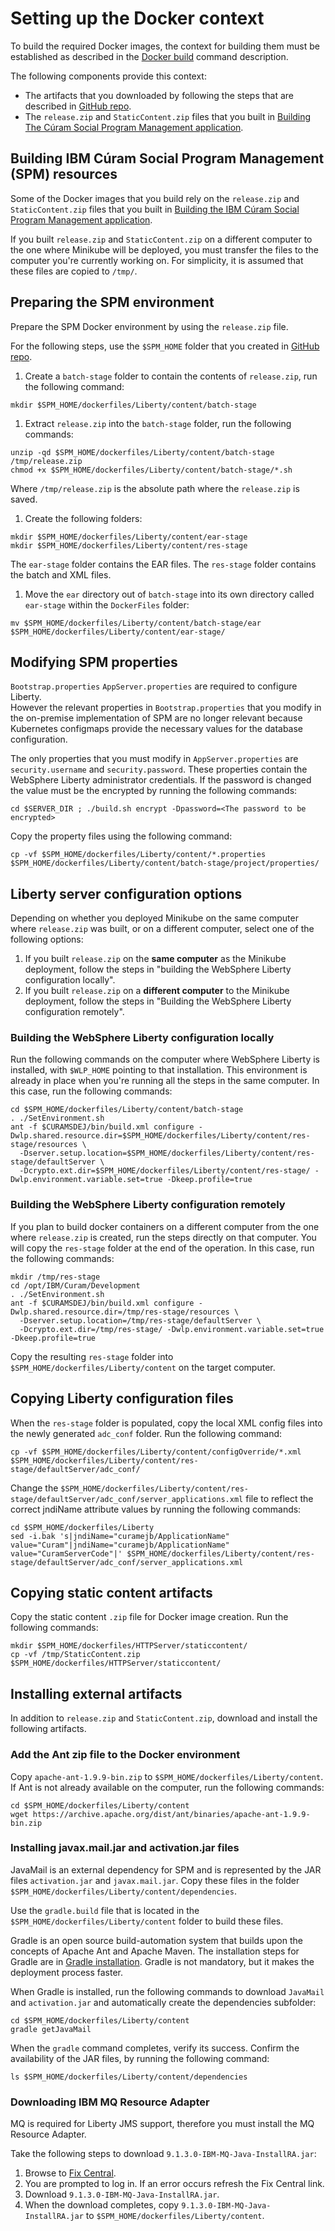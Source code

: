 # Setting up the Docker context

To build the required Docker images, the context for building them must be established as described in the [Docker build](https://docs.docker.com/engine/reference/commandline/build/) command description.

The following components provide this context:

* The artifacts that you downloaded by following the steps that are described in [GitHub repo](../01-PREREQ/git.md).
* The `release.zip` and `StaticContent.zip` files that you built in [Building The Cúram Social Program Management application](../01-PREREQ/spm-build.md).

## Building IBM Cúram Social Program Management (SPM) resources

Some of the Docker images that you build rely on the `release.zip` and `StaticContent.zip` files that you built in [Building the IBM Cúram Social Program Management application](../01-PREREQ/spm-build.md).

If you built `release.zip` and `StaticContent.zip` on a different computer to the one where Minikube will be deployed, you must transfer the files to the computer you're currently working on.
For simplicity, it is assumed that these files are copied to `/tmp/`.

## Preparing the SPM environment

Prepare the SPM Docker environment by using the `release.zip` file.

For the following steps, use the `$SPM_HOME` folder that you created in [GitHub repo](../01-PREREQ/git.md).

1. Create a `batch-stage` folder to contain the contents of `release.zip`, run the following command:

  ```shell
  mkdir $SPM_HOME/dockerfiles/Liberty/content/batch-stage
  ```

1. Extract `release.zip` into the `batch-stage` folder, run the following commands:

  ```shell
  unzip -qd $SPM_HOME/dockerfiles/Liberty/content/batch-stage /tmp/release.zip
  chmod +x $SPM_HOME/dockerfiles/Liberty/content/batch-stage/*.sh
  ```

  Where `/tmp/release.zip` is the absolute path where the `release.zip` is saved.

1. Create the following folders:

  ```shell
  mkdir $SPM_HOME/dockerfiles/Liberty/content/ear-stage
  mkdir $SPM_HOME/dockerfiles/Liberty/content/res-stage
  ```

  The `ear-stage` folder contains the EAR files. The `res-stage` folder contains the batch and XML files.

1. Move the `ear` directory out of `batch-stage` into its own directory called `ear-stage` within the `DockerFiles` folder:

  ```shell
  mv $SPM_HOME/dockerfiles/Liberty/content/batch-stage/ear $SPM_HOME/dockerfiles/Liberty/content/ear-stage/
  ```

## Modifying SPM properties

`Bootstrap.properties` `AppServer.properties` are required to configure Liberty.  
However the relevant properties in `Bootstrap.properties` that you modify in the on-premise implementation of SPM are no longer relevant because Kubernetes configmaps provide the necessary values for the database configuration.  

The only properties that you must modify in `AppServer.properties` are `security.username` and `security.password`.  These properties contain the
WebSphere Liberty administrator credentials. If the password is changed the value must be the encrypted  by running the following commands:

```shell
cd $SERVER_DIR ; ./build.sh encrypt -Dpassword=<The password to be encrypted>
```

Copy the property files using the following command:

```shell
cp -vf $SPM_HOME/dockerfiles/Liberty/content/*.properties $SPM_HOME/dockerfiles/Liberty/content/batch-stage/project/properties/
```

## Liberty server configuration options

Depending on whether you deployed Minikube on the same computer where `release.zip` was built, or on a different computer, select one of the following options:

1. If you built `release.zip` on the **same computer** as the Minikube deployment, follow the steps in "building the WebSphere Liberty configuration locally".
2. If you built `release.zip` on a **different computer** to the Minikube deployment, follow the steps in "Building the WebSphere Liberty configuration remotely".

### Building the WebSphere Liberty configuration locally

Run the following commands on the computer where WebSphere Liberty is installed, with `$WLP_HOME` pointing to that installation.
This environment is already in place when you're running all the steps in the same computer. In this case, run the following commands:

```shell
cd $SPM_HOME/dockerfiles/Liberty/content/batch-stage
. ./SetEnvironment.sh
ant -f $CURAMSDEJ/bin/build.xml configure -Dwlp.shared.resource.dir=$SPM_HOME/dockerfiles/Liberty/content/res-stage/resources \
  -Dserver.setup.location=$SPM_HOME/dockerfiles/Liberty/content/res-stage/defaultServer \
  -Dcrypto.ext.dir=$SPM_HOME/dockerfiles/Liberty/content/res-stage/ -Dwlp.environment.variable.set=true -Dkeep.profile=true
```

### Building the WebSphere Liberty configuration remotely

If you plan to build docker containers on a different computer from the one where `release.zip` is created,
run the steps directly on that computer. You will copy the `res-stage` folder at the end of the operation.
In this case, run the following commands:

```shell
mkdir /tmp/res-stage
cd /opt/IBM/Curam/Development
. ./SetEnvironment.sh
ant -f $CURAMSDEJ/bin/build.xml configure -Dwlp.shared.resource.dir=/tmp/res-stage/resources \
  -Dserver.setup.location=/tmp/res-stage/defaultServer \
  -Dcrypto.ext.dir=/tmp/res-stage/ -Dwlp.environment.variable.set=true -Dkeep.profile=true
```

Copy the resulting `res-stage` folder into `$SPM_HOME/dockerfiles/Liberty/content` on the target computer.

## Copying Liberty configuration files

When the `res-stage` folder is populated, copy the local XML config files into the newly generated `adc_conf` folder. Run the following command:

```shell
cp -vf $SPM_HOME/dockerfiles/Liberty/content/configOverride/*.xml $SPM_HOME/dockerfiles/Liberty/content/res-stage/defaultServer/adc_conf/
```

Change the `$SPM_HOME/dockerfiles/Liberty/content/res-stage/defaultServer/adc_conf/server_applications.xml` file to reflect the correct jndiName attribute values by running the following commands:

```shell
cd $SPM_HOME/dockerfiles/Liberty
sed -i.bak 's|jndiName="curamejb/ApplicationName" value="Curam"|jndiName="curamejb/ApplicationName" value="CuramServerCode"|' $SPM_HOME/dockerfiles/Liberty/content/res-stage/defaultServer/adc_conf/server_applications.xml
```

## Copying static content artifacts

Copy the static content `.zip` file for Docker image creation. Run the following commands:

```shell
mkdir $SPM_HOME/dockerfiles/HTTPServer/staticcontent/
cp -vf /tmp/StaticContent.zip $SPM_HOME/dockerfiles/HTTPServer/staticcontent/
```

## Installing external artifacts

In addition to `release.zip` and `StaticContent.zip`, download and install the following artifacts.

### Add the Ant zip file to the Docker environment

Copy `apache-ant-1.9.9-bin.zip` to `$SPM_HOME/dockerfiles/Liberty/content`. If Ant is not already available on the computer, run the following commands:

```shell
cd $SPM_HOME/dockerfiles/Liberty/content
wget https://archive.apache.org/dist/ant/binaries/apache-ant-1.9.9-bin.zip
```

### Installing javax.mail.jar and activation.jar files

JavaMail is an external dependency for SPM and is represented by the JAR files `activation.jar` and `javax.mail.jar`. Copy these files in the folder `$SPM_HOME/dockerfiles/Liberty/content/dependencies`.

Use the `gradle.build` file that is located in the `$SPM_HOME/dockerfiles/Liberty/content` folder to build these files.

Gradle is an open source build-automation system that builds upon the concepts of Apache Ant and Apache Maven.
The installation steps for Gradle are in [Gradle installation](https://gradle.org/install/).
Gradle is not mandatory, but it makes the deployment process faster.

When Gradle is installed, run the following commands to download `JavaMail` and `activation.jar` and automatically create the dependencies subfolder:

```shell
cd $SPM_HOME/dockerfiles/Liberty/content
gradle getJavaMail
```

When the `gradle` command completes, verify its success. Confirm the availability of the JAR files, by running the following command:

`ls $SPM_HOME/dockerfiles/Liberty/content/dependencies`

### Downloading IBM MQ Resource Adapter

MQ is required for Liberty JMS support, therefore you must install the MQ Resource Adapter.

Take the following steps to download `9.1.3.0-IBM-MQ-Java-InstallRA.jar`:

1. Browse to [Fix Central](https://www-945.ibm.com/support/fixcentral/swg/downloadFixes?parent=ibm%2FWebSphere&product=ibm/WebSphere/WebSphere+MQ&release=All&platform=All&function=fixId&fixids=9.1.3.0-IBM-MQ-Java-InstallRA&includeRequisites=1&includeSupersedes=0&downloadMethod=http&login=true&login=true).
2. You are prompted to log in. If an error occurs refresh the Fix Central link.
3. Download `9.1.3.0-IBM-MQ-Java-InstallRA.jar`.
4. When the download completes, copy `9.1.3.0-IBM-MQ-Java-InstallRA.jar` to `$SPM_HOME/dockerfiles/Liberty/content`.
